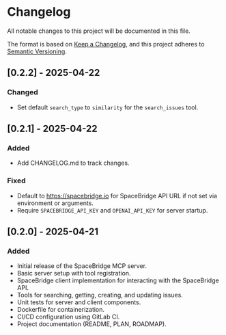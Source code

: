 # Changelog

All notable changes to this project will be documented in this file.

The format is based on [Keep a Changelog](https://keepachangelog.com/en/1.0.0/),
and this project adheres to [Semantic Versioning](https://semver.org/spec/v2.0.0.html).

## [0.2.2] - 2025-04-22

### Changed
- Set default `search_type` to `similarity` for the `search_issues` tool.

## [0.2.1] - 2025-04-22

### Added
- Add CHANGELOG.md to track changes.

### Fixed
- Default to https://spacebridge.io for SpaceBridge API URL if not set via environment or arguments.
- Require `SPACEBRIDGE_API_KEY` and `OPENAI_API_KEY` for server startup.

## [0.2.0] - 2025-04-21

### Added
- Initial release of the SpaceBridge MCP server.
- Basic server setup with tool registration.
- SpaceBridge client implementation for interacting with the SpaceBridge API.
- Tools for searching, getting, creating, and updating issues.
- Unit tests for server and client components.
- Dockerfile for containerization.
- CI/CD configuration using GitLab CI.
- Project documentation (README, PLAN, ROADMAP).
